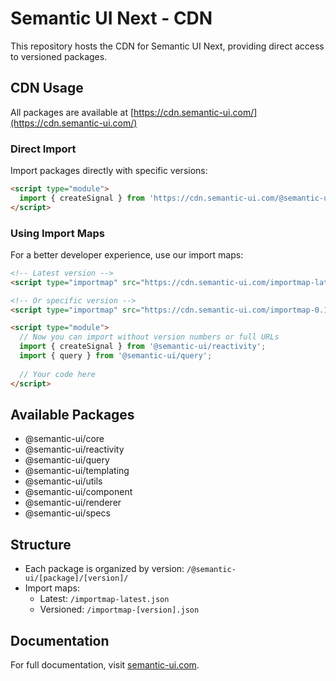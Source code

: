 # Semantic UI Next - CDN

This repository hosts the CDN for Semantic UI Next, providing direct access to versioned packages.

## CDN Usage

All packages are available at [https://cdn.semantic-ui.com/](https://cdn.semantic-ui.com/)

### Direct Import

Import packages directly with specific versions:

```html
<script type="module">
  import { createSignal } from 'https://cdn.semantic-ui.com/@semantic-ui/reactivity/0.10.0-test/index.js';
</script>
```

### Using Import Maps

For a better developer experience, use our import maps:

```html
<!-- Latest version -->
<script type="importmap" src="https://cdn.semantic-ui.com/importmap-latest.json"></script>

<!-- Or specific version -->
<script type="importmap" src="https://cdn.semantic-ui.com/importmap-0.10.0-test.json"></script>

<script type="module">
  // Now you can import without version numbers or full URLs
  import { createSignal } from '@semantic-ui/reactivity';
  import { query } from '@semantic-ui/query';
  
  // Your code here
</script>
```

## Available Packages

- @semantic-ui/core
- @semantic-ui/reactivity
- @semantic-ui/query
- @semantic-ui/templating
- @semantic-ui/utils
- @semantic-ui/component
- @semantic-ui/renderer
- @semantic-ui/specs

## Structure

- Each package is organized by version: `/@semantic-ui/[package]/[version]/`
- Import maps:
  - Latest: `/importmap-latest.json`
  - Versioned: `/importmap-[version].json`

## Documentation

For full documentation, visit [semantic-ui.com](https://semantic-ui.com).